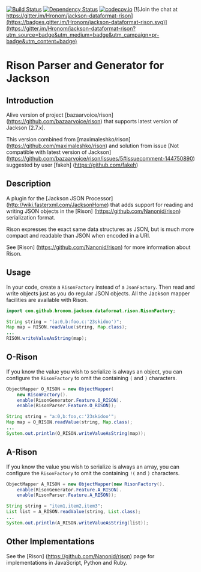 [![Build Status](https://travis-ci.org/Hronom/jackson-dataformat-rison.svg?branch=master)](https://travis-ci.org/Hronom/jackson-dataformat-rison)
[![Dependency Status](https://www.versioneye.com/user/projects/56f820c135630e0029db09a9/badge.svg?style=flat)](https://www.versioneye.com/user/projects/56f820c135630e0029db09a9)
[![codecov.io](https://codecov.io/github/Hronom/jackson-dataformat-rison/coverage.svg?branch=master)](https://codecov.io/github/Hronom/jackson-dataformat-rison?branch=master)
[![Join the chat at https://gitter.im/Hronom/jackson-dataformat-rison](https://badges.gitter.im/Hronom/jackson-dataformat-rison.svg)](https://gitter.im/Hronom/jackson-dataformat-rison?utm_source=badge&utm_medium=badge&utm_campaign=pr-badge&utm_content=badge)

Rison Parser and Generator for Jackson
======================================

Introduction
-----

Alive version of project [bazaarvoice/rison] (https://github.com/bazaarvoice/rison) that supports
 latest version of Jackson (2.7.x).

This version combined from [maximaleshko/rison] (https://github.com/maximaleshko/rison) and solution
 from issue [Not compatible with latest version of Jackson] (https://github.com/bazaarvoice/rison/issues/5#issuecomment-144750890)
 suggested by user [fakeh] (https://github.com/fakeh)

Description
-----

A plugin for the [Jackson JSON Processor] (http://wiki.fasterxml.com/JacksonHome)
that adds support for reading and writing JSON objects in the [Rison] (https://github.com/Nanonid/rison)
serialization format.

Rison expresses the exact same data structures as JSON, but is much more compact and readable than
 JSON when encoded in a URI.

See [Rison] (https://github.com/Nanonid/rison) for more information about Rison.

Usage
-----

In your code, create a `RisonFactory` instead of a `JsonFactory`.  Then read and write objects just
as you do regular JSON objects.  All the Jackson mapper facilities are available with Rison.

```java
import com.github.hronom.jackson.dataformat.rison.RisonFactory;

String string = "(a:0,b:foo,c:'23skidoo')";
Map map = RISON.readValue(string, Map.class);
...
RISON.writeValueAsString(map);
```

O-Rison
-------

If you know the value you wish to serialize is always an object, you can configure the
`RisonFactory` to omit the containing `(` and `)` characters.

```java
ObjectMapper O_RISON = new ObjectMapper(
    new RisonFactory().
    enable(RisonGenerator.Feature.O_RISON).
    enable(RisonParser.Feature.O_RISON));

String string = "a:0,b:foo,c:'23skidoo'";
Map map = O_RISON.readValue(string, Map.class);
...
System.out.println(O_RISON.writeValueAsString(map));
```

A-Rison
-------

If you know the value you wish to serialize is always an array, you can configure the `RisonFactory`
to omit the containing `!(` and `)` characters.

```java
ObjectMapper A_RISON = new ObjectMapper(new RisonFactory().
    enable(RisonGenerator.Feature.A_RISON).
    enable(RisonParser.Feature.A_RISON));

String string = "item1,item2,item3";
List list = A_RISON.readValue(string, List.class);
...
System.out.println(A_RISON.writeValueAsString(list));
```

Other Implementations
---------------------

See the [Rison] (https://github.com/Nanonid/rison) page for implementations in JavaScript, Python
and Ruby.
